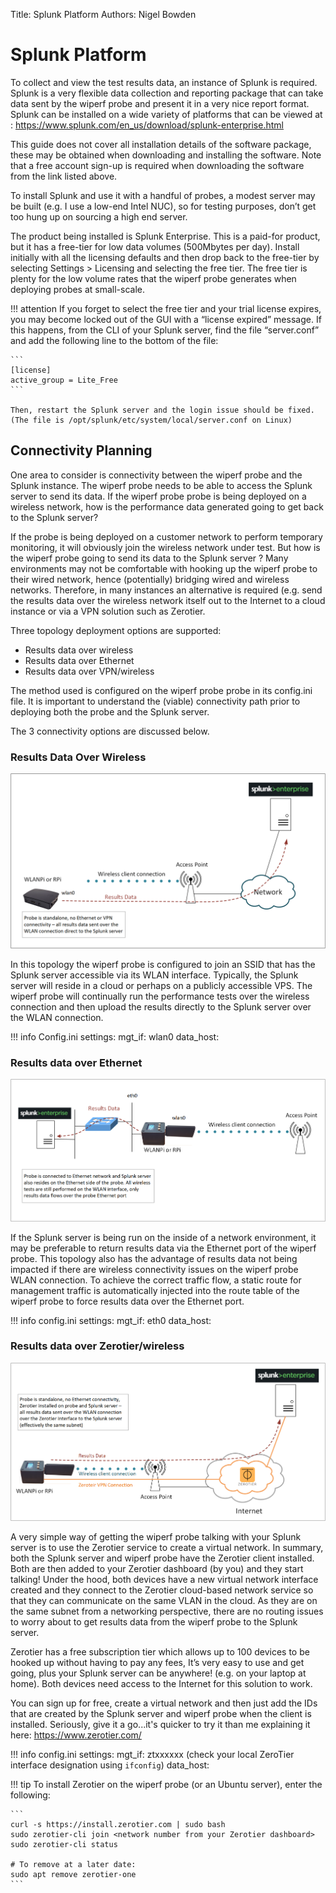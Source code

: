 Title: Splunk Platform
Authors: Nigel Bowden

# Splunk Platform

To collect and view the test results data, an instance of Splunk is required. Splunk is a very flexible data collection and reporting package that can take data sent by the wiperf probe and present it in a very nice report format.  Splunk can be installed on a wide variety of platforms that can be viewed at : https://www.splunk.com/en_us/download/splunk-enterprise.html

This guide does not cover all installation details of the software package, these may be obtained when downloading and installing the software. Note that a free account sign-up is required when downloading the software from the link listed above.

To install Splunk and use it with a handful of probes, a modest server may be built (e.g. I use a low-end Intel NUC), so for testing purposes, don’t get too hung up on sourcing a high end server. 

The product being installed is Splunk Enterprise. This is a paid-for product, but it has a free-tier for low data volumes (500Mbytes per day). Install initially with all the licensing defaults and then drop back to the free-tier by selecting Settings > Licensing and selecting the free tier. The free tier is plenty for the low volume rates that the wiperf probe generates when deploying probes at small-scale.

!!! attention
    If you forget to select the free tier and your trial license expires, you may become locked out of the GUI with a “license expired” message. If this happens, from the CLI of your Splunk server, find the file “server.conf” and add the following line to the bottom of the file:

    ```
    [license]
    active_group = Lite_Free
    ```

    Then, restart the Splunk server and the login issue should be fixed.
    (The file is /opt/splunk/etc/system/local/server.conf on Linux)

## Connectivity Planning
One area to consider is connectivity between the wiperf probe and the Splunk instance. The wiperf probe needs to be able to access the Splunk server to send its data. If the wiperf probe probe is being deployed on a wireless network, how is the performance data generated going to get back to the Splunk server?

If the probe is being deployed on a customer network to perform temporary monitoring, it will obviously join the wireless network under test. But how is the wiperf probe going to send its data to the Splunk server ? Many environments may not be comfortable with hooking up the wiperf probe to their wired network, hence (potentially) bridging wired and wireless networks. Therefore, in many instances an alternative is required (e.g. send the results data over the wireless network itself out to the Internet to a cloud instance or via a VPN solution such as Zerotier.

Three topology deployment options are supported:
- Results data over wireless
- Results data over Ethernet
- Results data over VPN/wireless 

The method used is configured on the wiperf probe probe in its config.ini file. It is important to understand the (viable) connectivity path prior to deploying both the probe and the Splunk server.

The 3 connectivity options are discussed below.

### Results Data Over Wireless

![splunk_wireless_mgt](images/splunk_wireless_mgt.png)

In this topology the wiperf probe is configured to join an SSID that has the Splunk server accessible via its WLAN interface. Typically, the Splunk server will reside in a cloud or perhaps on a publicly accessible VPS. The wiperf probe will continually run the performance tests over the wireless connection and then upload the results directly to the Splunk server over the WLAN connection.

!!! info
    Config.ini settings:
    mgt_if: wlan0
    data_host: <public IP address of Splunk server> 

### Results data over Ethernet

![splunk_ethernet_mgt](images/splunk_ethernet_mgt.png)

If the Splunk server is being run on the inside of a network environment, it may be preferable to return results data via the Ethernet port of the wiperf probe. This topology also has the advantage of  results data not being impacted if there are wireless connectivity issues on the wiperf probe WLAN connection. To achieve the correct traffic flow, a static route for management traffic is automatically injected into the route table of the wiperf probe to force results data over the Ethernet port. 

!!! info
    config.ini settings:
    mgt_if: eth0
    data_host: <IP address of Splunk server> 


### Results data over Zerotier/wireless 

![splunk_zerotier_mgt](images/splunk_zerotier_mgt.png)

A very simple way of getting the wiperf probe talking with your Splunk server is to use the Zerotier service to create a virtual network. In summary, both the Splunk server and wiperf probe have the Zerotier client installed. Both are then added to your Zerotier dashboard (by you) and they start talking! Under the hood, both devices have a new virtual network interface created and they connect to the Zerotier cloud-based network service so that they can communicate on the same VLAN in the cloud. As they are on the same subnet from a networking perspective, there are no routing issues to worry about to get results data from the wiperf probe to the Splunk server.

Zerotier has a free subscription tier which allows up to 100 devices to be hooked up without having to pay any fees, It’s very easy to use and get going, plus your Splunk server can be anywhere! (e.g. on your laptop at home). Both devices need access to the Internet for this solution to work.

You can sign up for free, create a virtual network and then just add the IDs that are created by the Splunk server and wiperf probe when the client is installed.
Seriously, give it a go...it's quicker to try it than me explaining it here: https://www.zerotier.com/

!!! info
    config.ini settings:
    mgt_if: ztxxxxxx (check your local ZeroTier interface designation using ```ifconfig```)
    data_host: <IP address of Splunk server shown in Zerotier dashboard> 

!!! tip
    To install Zerotier on the wiperf probe (or an Ubuntu server), enter the following:

    ```
    curl -s https://install.zerotier.com | sudo bash
    sudo zerotier-cli join <network number from your Zerotier dashboard>
    sudo zerotier-cli status

    # To remove at a later date:
    sudo apt remove zerotier-one
    ```
